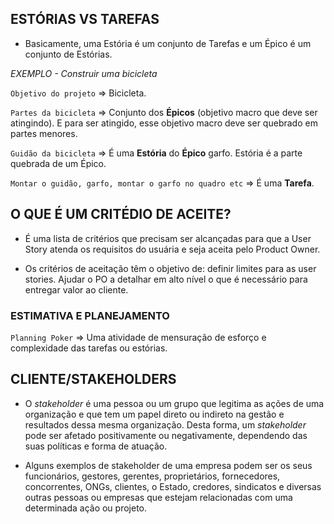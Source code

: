 ## ESTÓRIAS VS TAREFAS
- Basicamente, uma Estória é um conjunto de Tarefas e um Épico é um conjunto de Estórias.

*EXEMPLO - Construir uma bicicleta*

`Objetivo do projeto` => Bicicleta.

`Partes da bicicleta` => Conjunto dos **Épicos** (objetivo macro que deve ser atingindo). E para ser atingido, esse objetivo macro deve ser quebrado em partes menores.

`Guidão da bicicleta` => É uma **Estória** do **Épico** garfo. Estória é a parte quebrada de um Épico.

`Montar o guidão, garfo, montar o garfo no quadro etc` => É uma **Tarefa**.

## O QUE É UM CRITÉDIO DE ACEITE?
- É uma lista de critérios que precisam ser alcançadas para que a User Story atenda os requisitos do usuária e seja aceita pelo Product Owner.

- Os critérios de aceitação têm o objetivo de: definir limites para as user stories. Ajudar o PO a detalhar em alto nível o que é necessário para entregar valor ao cliente.

### ESTIMATIVA E PLANEJAMENTO

`Planning Poker` => Uma atividade de mensuração de esforço e complexidade das tarefas ou estórias.

## CLIENTE/STAKEHOLDERS
- O *stakeholder* é uma pessoa ou um grupo que legitima as ações de uma organização e que tem um papel direto ou indireto na gestão e resultados dessa mesma organização. Desta forma, um *stakeholder* pode ser afetado positivamente ou negativamente, dependendo das suas políticas e forma de atuação.

- Alguns exemplos de stakeholder de uma empresa podem ser os seus funcionários, gestores, gerentes, proprietários, fornecedores, concorrentes, ONGs, clientes, o Estado, credores, sindicatos e diversas outras pessoas ou empresas que estejam relacionadas com uma determinada ação ou projeto.
